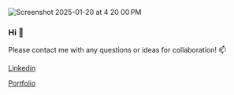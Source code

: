 ![Screenshot 2025-01-20 at 4 20 00 PM](https://github.com/user-attachments/assets/155b1e9d-1888-4374-a9ed-8b5c835442d3)
### Hi 👋
Please contact me with any questions or ideas for collaboration! 📫 

[Linkedin](https://www.linkedin.com/in/nicolekleinmann/)

[Portfolio](https://www.nicolekleinmann.com)


<!--
**nkleinmann/nkleinmann** is a ✨ _special_ ✨ repository because its `README.md` (this file) appears on your GitHub profile.

Here are some ideas to get you started:

- 🔭 I’m currently working on ...
- 🌱 I’m currently learning ...
- 👯 I’m looking to collaborate on ...
- 🤔 I’m looking for help with ...
- 💬 Ask me about ...
- 📫 How to reach me: ...
- 😄 Pronouns: ...
- ⚡ Fun fact: ...
-->
